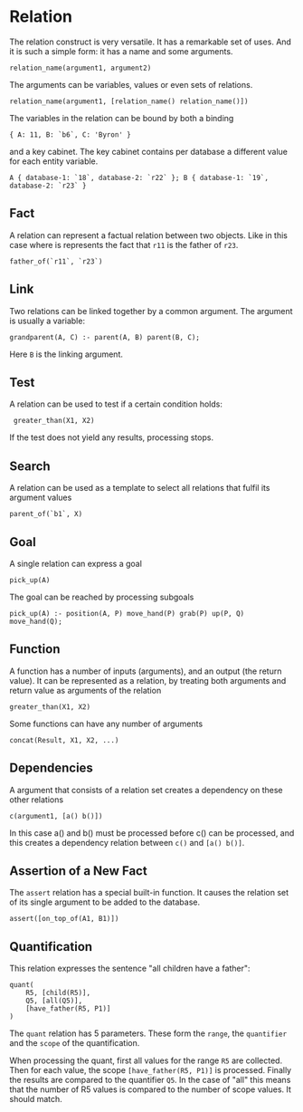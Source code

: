 # Relation

The relation construct is very versatile. It has a remarkable set of uses. And it is such a simple form: it has a name
and some arguments. 

    relation_name(argument1, argument2)

The arguments can be variables, values or even sets of relations.

    relation_name(argument1, [relation_name() relation_name()])  
    
The variables in the relation can be bound by both a binding

    { A: 11, B: `b6`, C: 'Byron' }
    
and a key cabinet. The key cabinet contains per database a different value for each entity variable.

    A { database-1: `18`, database-2: `r22` }; B { database-1: `19`, database-2: `r23` } 

## Fact

A relation can represent a factual relation between two objects. Like in this case where is represents the fact that
`r11` is the father of `r23`.

    father_of(`r11`, `r23`)

## Link

Two relations can be linked together by a common argument. The argument is usually a variable:

    grandparent(A, C) :- parent(A, B) parent(B, C);

Here `B` is the linking argument.

## Test

A relation can be used to test if a certain condition holds:

     greater_than(X1, X2)
     
If the test does not yield any results, processing stops.

## Search

A relation can be used as a template to select all relations that fulfil its argument values

    parent_of(`b1`, X)

## Goal

A single relation can express a goal

    pick_up(A)

The goal can be reached by processing subgoals

    pick_up(A) :- position(A, P) move_hand(P) grab(P) up(P, Q) move_hand(Q); 

## Function

A function has a number of inputs (arguments), and an output (the return value). It can be represented as a relation, by
treating both arguments and return value as arguments of the relation

    greater_than(X1, X2)
    
Some functions can have any number of arguments

    concat(Result, X1, X2, ...)
    
## Dependencies

A argument that consists of a relation set creates a dependency on these other relations

    c(argument1, [a() b()])
    
In this case a() and b() must be processed before c() can be processed, and this creates a dependency relation between
`c()` and `[a() b()]`.

## Assertion of a New Fact

The `assert` relation has a special built-in function. It causes the relation set of its single argument to be added to
the database.

    assert([on_top_of(A1, B1)])

## Quantification

This relation expresses the sentence "all children have a father":

    quant(
        R5, [child(R5)], 
        Q5, [all(Q5)],
        [have_father(R5, P1)]
    )

The `quant` relation has 5 parameters. These form the `range`, the `quantifier` and the `scope` of the quantification.

When processing the quant, first all values for the range `R5` are collected. Then for each value, the scope
`[have_father(R5, P1)]` is processed. Finally the results are compared to the quantifier `Q5`. In the case of "all" this
means that the number of R5 values is compared to the number of scope values. It should match.